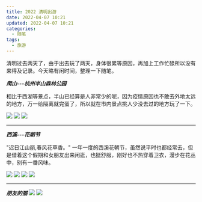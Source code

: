```yaml
---
title: 2022 清明出游
date: 2022-04-07 10:21
updated: 2022-04-07 10:21
categories: 
  - 随笔
tags: 
  - 旅游
---
```


清明过去两天了，由于出去玩了两天，身体很累等原因，再加上工作忙碌所以没有来得及记录。今天略有闲时间，整理一下随笔。

<!-- more -->

***爬山---杭州半山森林公园***

相比于西湖等景点，半山已经算是人非常少的呢，因为疫情原因也不敢去外地太远的地方，万一给隔离就完蛋了，所以就在市内景点挑人少没去过的地方玩了一下。

![](https://imgbed-1308144388.cos.ap-shanghai.myqcloud.com/2022/04/06/624ce3a98accd.jpg)
![](https://imgbed-1308144388.cos.ap-shanghai.myqcloud.com/2022/04/07/624e4dc32c9ef.jpg)
![](https://imgbed-1308144388.cos.ap-shanghai.myqcloud.com/2022/04/07/624e4ce8e40d6.jpg)

---

***西溪---花朝节***

"迟日江山丽,春风花草香。" 一年一度的西溪花朝节，虽然说平时也都经常去，但是借着这个假期和女朋友出来闲逛，也挺舒服，刚好也不热穿着卫衣，漫步在花丛中，别有一番风味。

![](https://imgbed-1308144388.cos.ap-shanghai.myqcloud.com/2022/04/07/624e4fe331bbe.jpg)
![](https://imgbed-1308144388.cos.ap-shanghai.myqcloud.com/2022/04/07/624e4fe373b0e.jpg)
![](https://imgbed-1308144388.cos.ap-shanghai.myqcloud.com/2022/04/07/624e4fe3d39d8.jpg)
![](https://imgbed-1308144388.cos.ap-shanghai.myqcloud.com/2022/04/07/624e4fe43be21.jpg)

---

***朋友的猫***
![](https://imgbed-1308144388.cos.ap-shanghai.myqcloud.com/2022/04/06/624ce3a8b3337.jpg)
![](https://imgbed-1308144388.cos.ap-shanghai.myqcloud.com/2022/04/06/624ce3a90a180.jpg)